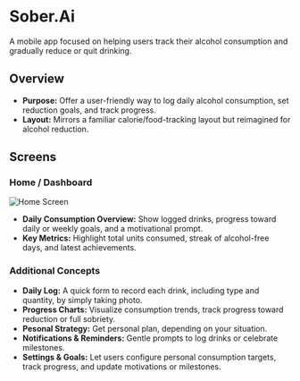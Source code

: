 # Sober.Ai

A mobile app focused on helping users track their alcohol consumption and gradually reduce or quit drinking.

## Overview
- **Purpose:** Offer a user-friendly way to log daily alcohol consumption, set reduction goals, and track progress.
- **Layout:** Mirrors a familiar calorie/food-tracking layout but reimagined for alcohol reduction.

## Screens

### Home / Dashboard
![Home Screen](../media/home_screen.png)
- **Daily Consumption Overview:** Show logged drinks, progress toward daily or weekly goals, and a motivational prompt.
- **Key Metrics:** Highlight total units consumed, streak of alcohol-free days, and latest achievements.

### Additional Concepts
- **Daily Log:** A quick form to record each drink, including type and quantity, by simply taking photo.
- **Progress Charts:** Visualize consumption trends, track progress toward reduction or full sobriety.
- **Pesonal Strategy:** Get personal plan, depending on your situation.
- **Notifications & Reminders:** Gentle prompts to log drinks or celebrate milestones.
- **Settings & Goals:** Let users configure personal consumption targets, track progress, and update motivations or milestones.

